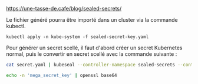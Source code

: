 https://une-tasse-de.cafe/blog/sealed-secrets/

Le fichier généré pourra être importé dans un cluster via la commande kubectl.

```
kubectl apply -n kube-system -f sealed-secret-key.yaml
```


Pour générer un secret scellé, il faut d'abord créer un secret Kubernetes normal, puis le convertir en secret scellé avec la commande suivante :

```bash
cat secret.yaml | kubeseal --controller-namespace sealed-secrets --controller-name sealed-secrets-release --format yaml > sealed-secret.yaml
```

```bash
echo -n 'mega_secret_key' | openssl base64
```